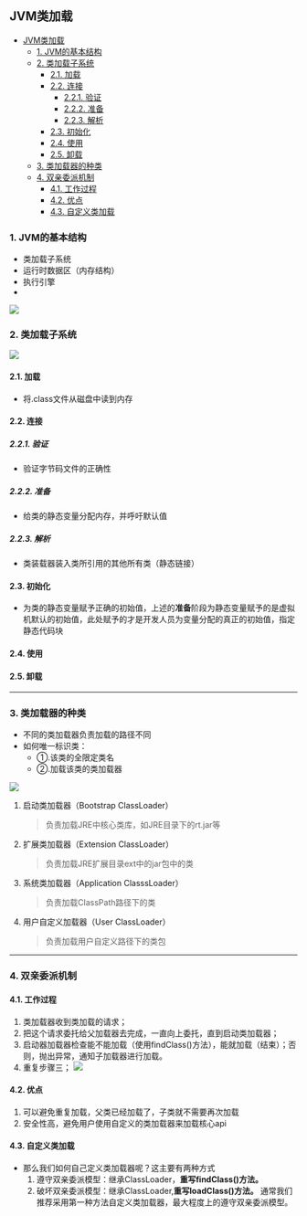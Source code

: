 ## JVM类加载
<!-- TOC -->

- [JVM类加载](#jvm类加载)
    - [1. JVM的基本结构](#1-jvm的基本结构)
    - [2. 类加载子系统](#2-类加载子系统)
        - [2.1. 加载](#21-加载)
        - [2.2. 连接](#22-连接)
            - [2.2.1. 验证](#221-验证)
            - [2.2.2. 准备](#222-准备)
            - [2.2.3. 解析](#223-解析)
        - [2.3. 初始化](#23-初始化)
        - [2.4. 使用](#24-使用)
        - [2.5. 卸载](#25-卸载)
    - [3. 类加载器的种类](#3-类加载器的种类)
    - [4. 双亲委派机制](#4-双亲委派机制)
        - [4.1. 工作过程](#41-工作过程)
        - [4.2. 优点](#42-优点)
        - [4.3. 自定义类加载](#43-自定义类加载)

<!-- /TOC -->

### 1. JVM的基本结构
- 类加载子系统
- 运行时数据区（内存结构）
- 执行引擎
- 
![](https://yds-01.coding.net/p/Summary-of-notes/d/Summary-of-notes/git/raw/master/images/jvm-all.png)

### 2. 类加载子系统
![](https://yds-01.coding.net/p/Summary-of-notes/d/Summary-of-notes/git/raw/master/images/jvm-classLoad.png)
#### 2.1. 加载
- 将.class文件从磁盘中读到内存
#### 2.2. 连接
##### 2.2.1. 验证
- 验证字节码文件的正确性
##### 2.2.2. 准备
- 给类的静态变量分配内存，并呼吁默认值
##### 2.2.3. 解析
- 类装载器装入类所引用的其他所有类（静态链接）
#### 2.3. 初始化
- 为类的静态变量赋予正确的初始值，上述的**准备**阶段为静态变量赋予的是虚拟机默认的初始值，此处赋予的才是开发人员为变量分配的真正的初始值，指定静态代码块
#### 2.4. 使用
#### 2.5. 卸载
***
### 3. 类加载器的种类
- 不同的类加载器负责加载的路径不同
- 如何唯一标识类：
  - ①.该类的全限定类名
  - ②.加载该类的类加载器

![](https://yds-01.coding.net/p/Summary-of-notes/d/Summary-of-notes/git/raw/master/images/classLoadType.png)

1. 启动类加载器（Bootstrap ClassLoader）
    > 负责加载JRE中核心类库，如JRE目录下的rt.jar等
2. 扩展类加载器（Extension ClassLoader）
    > 负责加载JRE扩展目录ext中的jar包中的类
3. 系统类加载器（Application ClasssLoader）
    > 负责加载ClassPath路径下的类
4. 用户自定义加载器（User ClassLoader）
    > 负责加载用户自定义路径下的类包

***
### 4. 双亲委派机制

#### 4.1. 工作过程
1. 类加载器收到类加载的请求；
2. 把这个请求委托给父加载器去完成，一直向上委托，直到启动类加载器；
3. 启动器加载器检查能不能加载（使用findClass()方法），能就加载（结束）；否则，抛出异常，通知子加载器进行加载。
4. 重复步骤三；
![](https://yds-01.coding.net/p/Summary-of-notes/d/Summary-of-notes/git/raw/master/images/parentLoadRule.png)

#### 4.2. 优点
1. 可以避免重复加载，父类已经加载了，子类就不需要再次加载
2. 安全性高，避免用户使用自定义的类加载器来加载核心api


#### 4.3. 自定义类加载
- 那么我们如何自己定义类加载器呢？这主要有两种方式
  1. 遵守双亲委派模型：继承ClassLoader，**重写findClass()方法。**
  2. 破坏双亲委派模型：继承ClassLoader,**重写loadClass()方法。** 通常我们推荐采用第一种方法自定义类加载器，最大程度上的遵守双亲委派模型。
